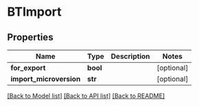 # BTImport

## Properties
Name | Type | Description | Notes
------------ | ------------- | ------------- | -------------
**for_export** | **bool** |  | [optional] 
**import_microversion** | **str** |  | [optional] 

[[Back to Model list]](../README.md#documentation-for-models) [[Back to API list]](../README.md#documentation-for-api-endpoints) [[Back to README]](../README.md)


